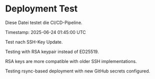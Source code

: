 # Deployment Test

Diese Datei testet die CI/CD-Pipeline.

Timestamp: 2025-06-24 01:45:00 UTC

Test nach SSH-Key Update.

Testing with RSA keypair instead of ED25519.

RSA keys are more compatible with older SSH implementations.

Testing rsync-based deployment with new GitHub secrets configured.